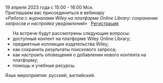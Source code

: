 <p>
19 апреля 2023 года с 15:00 - 16:00 Мск.
<br>
Приглашаем вас присоединиться в вебинару
<br>
<i> «Работа с журналами Wiley на платформе Online Library: сохранение запросов и настройка уведомлений»</i> &nbsp;
<a href="https://register.gotowebinar.com/register/4377346435687350617"> Регистрация </a>
</p>

<ul>
На встрече будут рассмотрены следующие вопросы:
<li> доступный контент на платформе Wiley Online Library;
<li> предметные коллекции издательства Wiley;
<li> как сохранить результаты поискового запроса;
<li> как настроить оповещения о добавлении нового контента на платформу;
<li> помощь и учебные ресурсы.
</ul>
Язык мероприятия: русский, английский.

